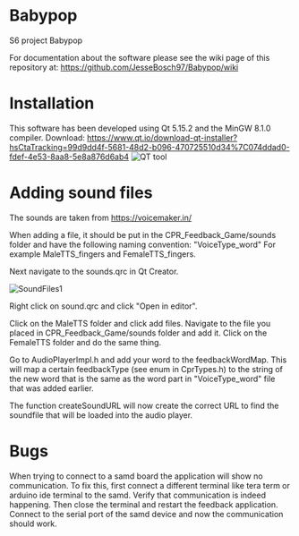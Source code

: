 # Babypop
S6 project Babypop

For documentation about the software please see the wiki page of this repository at:
https://github.com/JesseBosch97/Babypop/wiki

# Installation
This software has been developed using Qt 5.15.2 and the MinGW 8.1.0 compiler. 
Download: https://www.qt.io/download-qt-installer?hsCtaTracking=99d9dd4f-5681-48d2-b096-470725510d34%7C074ddad0-fdef-4e53-8aa8-5e8a876d6ab4
![QT tool](https://user-images.githubusercontent.com/78701533/175053143-bcdb167d-bf5b-44c8-baa2-8e04e83a7112.PNG)




# Adding sound files

The sounds are taken from https://voicemaker.in/

When adding a file, it should be put in the CPR_Feedback_Game/sounds folder and have the following naming convention: "VoiceType_word"
For example MaleTTS_fingers and FemaleTTS_fingers.

Next navigate to the sounds.qrc in Qt Creator.

![SoundFiles1](https://user-images.githubusercontent.com/78701533/175053088-8645ab39-064a-45cb-a943-948131d1d8d6.PNG)


Right click on sound.qrc and click "Open in editor".

Click on the MaleTTS folder and click add files. Navigate to the file you placed in CPR_Feedback_Game/sounds folder and add it.
Click on the FemaleTTS folder and do the same thing.

Go to AudioPlayerImpl.h and add your word to the feedbackWordMap. This will map a certain feedbackType (see enum in CprTypes.h) to the string of the new word that is the same as the word part in "VoiceType_word" file that was added earlier. 

The function createSoundURL will now create the correct URL to find the soundfile that will be loaded
into the audio player.



# Bugs
When trying to connect to a samd board the application will show no communication. 
To fix this, first connect a different terminal like tera term or arduino ide terminal to the samd. 
Verify that communication is indeed happening. Then close the terminal and restart the feedback application. 
Connect to the serial port of the samd device and now the communication should work.



